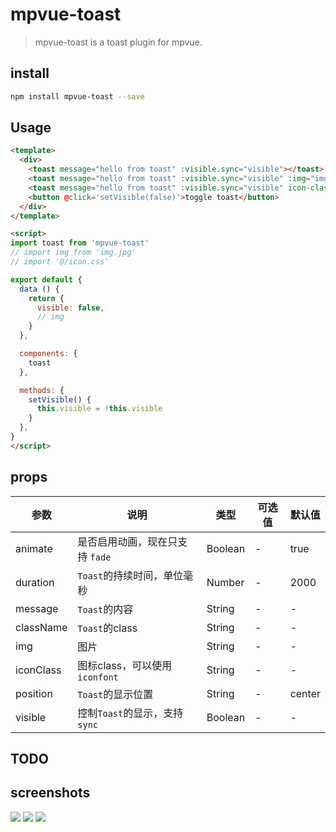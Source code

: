 # mpvue-toast

> mpvue-toast is a toast plugin for mpvue.

## install

```bash
npm install mpvue-toast --save
```

## Usage

```html
<template>
  <div>
    <toast message="hello from toast" :visible.sync="visible"></toast>
    <toast message="hello from toast" :visible.sync="visible" :img="img"></toast>
    <toast message="hello from toast" :visible.sync="visible" icon-class="iconfont icon-shoucang"></toast>
    <button @click='setVisible(false)'>toggle toast</button>
  </div>
</template>

<script>
import toast from 'mpvue-toast'
// import img from 'img.jpg'
// import '@/icon.css'

export default {
  data () {
    return {
      visible: false,
      // img
    }
  },

  components: {
    toast
  },

  methods: {
    setVisible() {
      this.visible = !this.visible
    }
  },
}
</script>
```

## props

| 参数      | 说明    | 类型      | 可选值       | 默认值   |
|---------- |-------- |---------- |-------------  |-------- |
| animate | 是否启用动画，现在只支持 `fade` | Boolean | - | true |
| duration | `Toast`的持续时间，单位毫秒 | Number | - | 2000 |
| message | `Toast`的内容 | String | - | - |
| className | `Toast`的class | String | - | - |
| img | 图片 | String | - | - |
| iconClass | 图标class，可以使用 `iconfont` | String | - | - |
| position | `Toast`的显示位置 | String | - | center |
| visible | 控制`Toast`的显示，支持`sync` | Boolean | - | - |

## TODO

## screenshots

![](https://raw.githubusercontent.com/linrui1994/mpvue-toast/master/static/1.jpeg)
![](https://raw.githubusercontent.com/linrui1994/mpvue-toast/master/static/2.jpeg)
![](https://raw.githubusercontent.com/linrui1994/mpvue-toast/master/static/3.jpeg)
